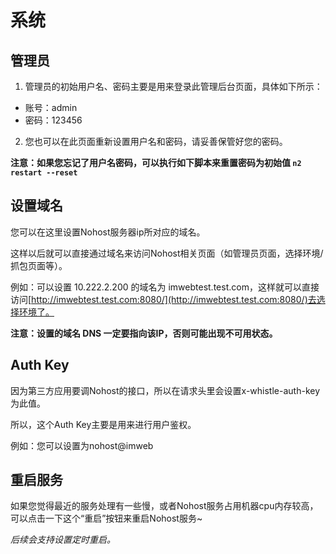 # 系统
## 管理员
1. 管理员的初始用户名、密码主要是用来登录此管理后台页面，具体如下所示：
 - 账号：admin
 - 密码：123456


2. 您也可以在此页面重新设置用户名和密码，请妥善保管好您的密码。

**注意：如果您忘记了用户名密码，可以执行如下脚本来重置密码为初始值
```n2 restart --reset```**
 

## 设置域名
您可以在这里设置Nohost服务器ip所对应的域名。

这样以后就可以直接通过域名来访问Nohost相关页面（如管理员页面，选择环境/抓包页面等）。

例如：可以设置 10.222.2.200 的域名为 imwebtest.test.com，这样就可以直接访问[http://imwebtest.test.com:8080/](http://imwebtest.test.com:8080/)去选择环境了。

**注意：设置的域名 DNS 一定要指向该IP，否则可能出现不可用状态。**


## Auth Key
因为第三方应用要调Nohost的接口，所以在请求头里会设置x-whistle-auth-key 为此值。

所以，这个Auth Key主要是用来进行用户鉴权。

例如：您可以设置为nohost@imweb

## 重启服务
如果您觉得最近的服务处理有一些慢，或者Nohost服务占用机器cpu内存较高，可以点击一下这个“重启”按钮来重启Nohost服务~

*后续会支持设置定时重启。*
